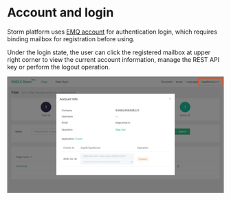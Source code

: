 # Account and login



Storm platform uses  [EMQ account](https://www.emqx.io/account) for authentication login, which requires binding mailbox for registration before using.

Under the login state, the user can click the registered  mailbox at upper right corner to view the current account information, manage the REST API key or perform the logout operation.

![image-20190418180945456](../_assets/image-20190418180945456.png)


